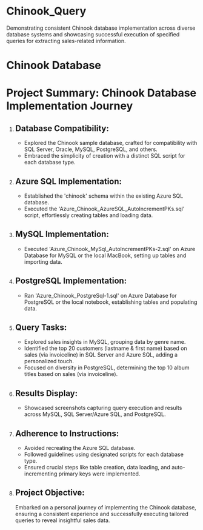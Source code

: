 # Chinook_Query
Demonstrating consistent Chinook database implementation across diverse database systems and showcasing successful execution of specified queries for extracting sales-related information.
# Chinook Database
<!DOCTYPE html>
<html lang="en">
<head>
    <meta charset="UTF-8">
    <meta name="viewport" content="width=device-width, initial-scale=1.0">

</head>
<body>
   <h1>Project Summary: Chinook Database Implementation Journey</h1>
  <ol>
        <li>
            <h2>Database Compatibility:</h2>
            <ul>
                <li>Explored the Chinook sample database, crafted for compatibility with SQL Server, Oracle, MySQL, PostgreSQL, and others.</li>
                <li>Embraced the simplicity of creation with a distinct SQL script for each database type.</li>
            </ul>
        </li>
        <li>
            <h2>Azure SQL Implementation:</h2>
            <ul>
                <li>Established the 'chinook' schema within the existing Azure SQL database.</li>
                <li>Executed the 'Azure_Chinook_AzureSQL_AutoIncrementPKs.sql' script, effortlessly creating tables and loading data.</li>
            </ul>
        </li>
        <li>
            <h2>MySQL Implementation:</h2>
            <ul>
                <li>Executed 'Azure_Chinook_MySql_AutoIncrementPKs-2.sql' on Azure Database for MySQL or the local MacBook, setting up tables and importing data.</li>
            </ul>
        </li>
        <li>
            <h2>PostgreSQL Implementation:</h2>
            <ul>
                <li>Ran 'Azure_Chinook_PostgreSql-1.sql' on Azure Database for PostgreSQL or the local notebook, establishing tables and populating data.</li>
            </ul>
        </li>
        <li>
            <h2>Query Tasks:</h2>
            <ul>
                <li>Explored sales insights in MySQL, grouping data by genre name.</li>
                <li>Identified the top 20 customers (lastname & first name) based on sales (via invoiceline) in SQL Server and Azure SQL, adding a personalized touch.</li>
                <li>Focused on diversity in PostgreSQL, determining the top 10 album titles based on sales (via invoiceline).</li>
            </ul>
        </li>
        <li>
            <h2>Results Display:</h2>
            <ul>
                <li>Showcased screenshots capturing query execution and results across MySQL, SQL Server/Azure SQL, and PostgreSQL.</li>
            </ul>
        </li>
        <li>
            <h2>Adherence to Instructions:</h2>
            <ul>
                <li>Avoided recreating the Azure SQL database.</li>
                <li>Followed guidelines using designated scripts for each database type.</li>
                <li>Ensured crucial steps like table creation, data loading, and auto-incrementing primary keys were implemented.</li>
            </ul>
        </li>
        <li>
            <h2>Project Objective:</h2>
            <p>Embarked on a personal journey of implementing the Chinook database, ensuring a consistent experience and successfully executing tailored queries to reveal insightful sales data.</p>
        </li>
    </ol>

</body>

</html>

